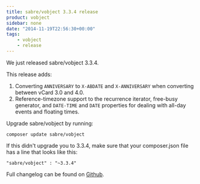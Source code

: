 ```yaml
---
title: sabre/vobject 3.3.4 release
product: vobject
sidebar: none
date: "2014-11-19T22:56:30+00:00"
tags:
    - vobject
    - release
---
```


We just released sabre/vobject 3.3.4.

This release adds:

1. Converting `ANNIVERSARY` to `X-ABDATE` and `X-ANNIVERSARY` when converting
   between vCard 3.0 and 4.0.
2. Reference-timezone support to the recurrence iterator, free-busy generator,
   and `DATE-TIME` and `DATE` properties for dealing with all-day events and
   floating times.

Upgrade sabre/vobject by running:

    composer update sabre/vobject

If this didn't upgrade you to 3.3.4, make sure that your composer.json file
has a line that looks like this:

    "sabre/vobject" : "~3.3.4"

Full changelog can be found on [Github][1].

[1]: https://github.com/sabre-io/vobject/blob/3.3.4/ChangeLog.md
